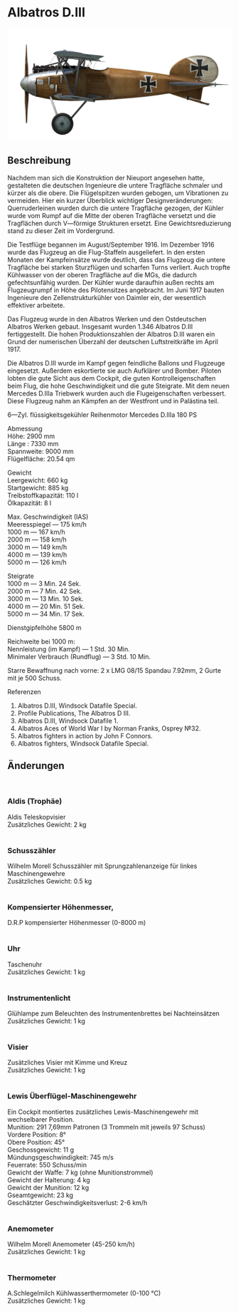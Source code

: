 # Albatros D.III  
  
![albatrosd3](../images/albatrosd3.png)  
  
## Beschreibung  
  
Nachdem man sich die Konstruktion der Nieuport angesehen hatte, gestalteten die deutschen Ingenieure die untere Tragfläche schmaler und kürzer als die obere. Die Flügelspitzen wurden gebogen, um Vibrationen zu vermeiden. Hier ein kurzer Überblick wichtiger Designveränderungen: Querruderleinen wurden durch die untere Tragfläche gezogen, der Kühler wurde vom Rumpf auf die Mitte der oberen Tragfläche versetzt und die Tragflächen durch V—förmige Strukturen ersetzt. Eine Gewichtsreduzierung stand zu dieser Zeit im Vordergrund.  
  
Die Testflüge begannen im August/September 1916. Im Dezember 1916 wurde das Flugzeug an die Flug-Staffeln ausgeliefert. In den ersten Monaten der Kampfeinsätze wurde deutlich, dass das Flugzeug die untere Tragfläche bei starken Sturzflügen und scharfen Turns verliert. Auch tropfte Kühlwasser von der oberen Tragfläche auf die MGs, die dadurch gefechtsunfähig wurden. Der Kühler wurde daraufhin außen rechts am Flugzeugrumpf in Höhe des Pilotensitzes angebracht. Im Juni 1917 bauten Ingenieure den Zellenstrukturkühler von Daimler ein, der wesentlich effektiver arbeitete.  
  
Das Flugzeug wurde in den Albatros Werken und den Ostdeutschen Albatros Werken gebaut. Insgesamt wurden 1.346 Albatros D.III fertiggestellt. Die hohen Produktionszahlen der Albatros D.III waren ein Grund der numerischen Überzahl der deutschen Luftstreitkräfte im April 1917.  
  
Die Albatros D.III wurde im Kampf gegen feindliche Ballons und Flugzeuge eingesetzt. Außerdem eskortierte sie auch Aufklärer und Bomber. Piloten lobten die gute Sicht aus dem Cockpit, die guten Kontrolleigenschaften beim Flug, die hohe Geschwindigkeit und die gute Steigrate. Mit dem neuen Mercedes D.IIIa Triebwerk wurden auch die Flugeigenschaften verbessert. Diese Flugzeug nahm an Kämpfen an der Westfront und in Palästina teil.  
  
6—Zyl. flüssigkeitsgekühler Reihenmotor Mercedes D.IIIa 180 PS  
  
Abmessung  
Höhe: 2900 mm  
Länge : 7330 mm  
Spannweite: 9000 mm  
Flügelfläche: 20.54 qm  
  
Gewicht  
Leergewicht: 660 kg  
Startgewicht: 885 kg  
Treibstoffkapazität: 110 l  
Ölkapazität: 8 l  
  
Max. Geschwindigkeit (IAS)  
Meeresspiegel — 175 km/h  
1000 m — 167 km/h  
2000 m — 158 km/h  
3000 m — 149 km/h  
4000 m — 139 km/h  
5000 m — 126 km/h  
  
Steigrate  
1000 m —  3 Min. 24 Sek.  
2000 m —  7 Min. 42 Sek.  
3000 m — 13 Min. 10 Sek.  
4000 m — 20 Min. 51 Sek.  
5000 m — 34 Min. 17 Sek.  
  
Dienstgipfelhöhe 5800 m  
  
Reichweite bei 1000 m:  
Nennleistung (im Kampf)        — 1 Std. 30 Min.  
Minimaler Verbrauch (Rundflug) — 3 Std. 10 Min.  
  
Starre Bewaffnung nach vorne: 2 x LMG 08/15 Spandau 7.92mm, 2 Gurte mit je 500 Schuss.  
  
Referenzen  
1) Albatros D.III,  Windsock Datafile Special.  
2) Profile Publications, The Albatros D III.  
3) Albatros D.III, Windsock Datafile 1.  
4) Albatros Aces of World War I by Norman Franks, Osprey №32.  
5) Albatros fighters in action by John F Connors.  
6) Albatros fighters, Windsock Datafile Special.  
  
## Änderungen  
  ﻿
  
### Aldis (Trophäe)  
  
Aldis Teleskopvisier  
Zusätzliches Gewicht: 2 kg  
  ﻿
  
### Schusszähler  
  
Wilhelm Morell Schusszähler mit Sprungzahlenanzeige für linkes Maschinengewehre  
Zusätzliches Gewicht: 0.5 kg  
  ﻿
  
### Kompensierter Höhenmesser,  
  
D.R.P kompensierter Höhenmesser (0-8000 m)  
  ﻿
  
### Uhr  
  
Taschenuhr  
Zusätzliches Gewicht: 1 kg  
  ﻿
  
### Instrumentenlicht  
  
Glühlampe zum Beleuchten des Instrumentenbrettes bei Nachteinsätzen  
Zusätzliches Gewicht: 1 kg  
  ﻿
  
### Visier  
  
Zusätzliches Visier mit Kimme und Kreuz  
Zusätzliches Gewicht: 1 kg  
  ﻿
  
### Lewis Überflügel-Maschinengewehr  
  
Ein Cockpit montiertes zusätzliches Lewis-Maschinengewehr mit wechselbarer Position.  
Munition: 291 7,69mm Patronen (3 Trommeln mit jeweils 97 Schuss)  
Vordere Position: 8°  
Obere Position: 45°  
Geschossgewicht: 11 g  
Mündungsgeschwindigkeit: 745 m/s  
Feuerrate: 550 Schuss/min  
Gewicht der Waffe: 7 kg (ohne Munitionstrommel)  
Gewicht der Halterung: 4 kg  
Gewicht der Munition: 12 kg  
Gseamtgewicht: 23 kg  
Geschätzter Geschwindigkeitsverlust: 2-6 km/h  
  ﻿
  
### Anemometer  
  
Wilhelm Morell Anemometer (45-250 km/h)  
Zusätzliches Gewicht: 1 kg  
  ﻿
  
### Thermometer  
  
A.Schlegelmilch Kühlwasserthermometer (0-100 °C)  
Zusätzliches Gewicht: 1 kg  
